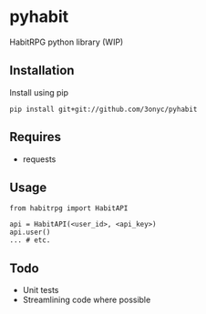 pyhabit
===============

HabitRPG python library (WIP)

Installation
------------

Install using pip

    pip install git+git://github.com/3onyc/pyhabit

Requires
--------

* requests

Usage
-----

    from habitrpg import HabitAPI

    api = HabitAPI(<user_id>, <api_key>)
    api.user()
    ... # etc.

Todo
----

* Unit tests
* Streamlining code where possible
